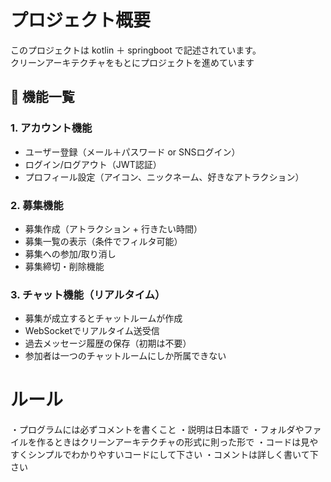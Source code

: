 # プロジェクト概要
このプロジェクトは kotlin ＋ springboot で記述されています。  
クリーンアーキテクチャをもとにプロジェクトを進めています
## 🧩 機能一覧

### 1. アカウント機能
- ユーザー登録（メール＋パスワード or SNSログイン）
- ログイン/ログアウト（JWT認証）
- プロフィール設定（アイコン、ニックネーム、好きなアトラクション）

### 2. 募集機能
- 募集作成（アトラクション + 行きたい時間）
- 募集一覧の表示（条件でフィルタ可能）
- 募集への参加/取り消し
- 募集締切・削除機能

### 3. チャット機能（リアルタイム）
- 募集が成立するとチャットルームが作成
- WebSocketでリアルタイム送受信
- 過去メッセージ履歴の保存（初期は不要）
- 参加者は一つのチャットルームにしか所属できない


# ルール
・プログラムには必ずコメントを書くこと
・説明は日本語で
・フォルダやファイルを作るときはクリーンアーキテクチャの形式に則った形で
・コードは見やすくシンプルでわかりやすいコードにして下さい
・コメントは詳しく書いて下さい

